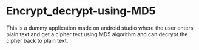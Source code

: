 # Encrypt_decrypt-using-MD5
This is a dummy application made on android studio where the user enters plain text and get a cipher text using MD5 algorithm and can decrypt the cipher back to plain text.
